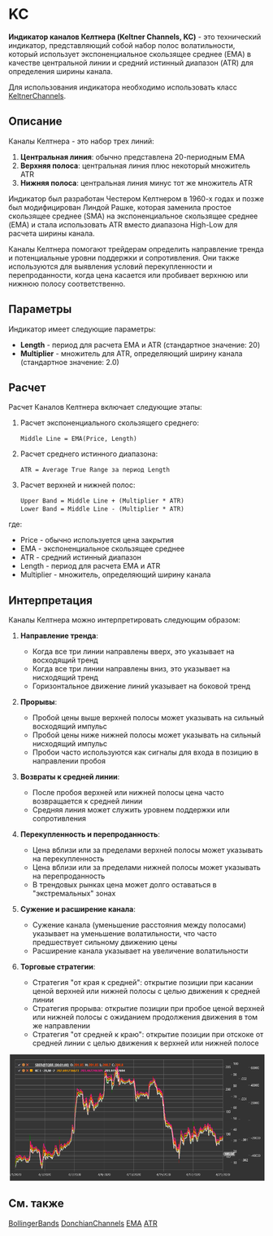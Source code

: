 # KC

**Индикатор каналов Келтнера (Keltner Channels, KC)** - это технический индикатор, представляющий собой набор полос волатильности, который использует экспоненциальное скользящее среднее (EMA) в качестве центральной линии и средний истинный диапазон (ATR) для определения ширины канала.

Для использования индикатора необходимо использовать класс [KeltnerChannels](xref:StockSharp.Algo.Indicators.KeltnerChannels).

## Описание

Каналы Келтнера - это набор трех линий:
1. **Центральная линия**: обычно представлена 20-периодным EMA
2. **Верхняя полоса**: центральная линия плюс некоторый множитель ATR
3. **Нижняя полоса**: центральная линия минус тот же множитель ATR

Индикатор был разработан Честером Келтнером в 1960-х годах и позже был модифицирован Линдой Рашке, которая заменила простое скользящее среднее (SMA) на экспоненциальное скользящее среднее (EMA) и стала использовать ATR вместо диапазона High-Low для расчета ширины канала.

Каналы Келтнера помогают трейдерам определить направление тренда и потенциальные уровни поддержки и сопротивления. Они также используются для выявления условий перекупленности и перепроданности, когда цена касается или пробивает верхнюю или нижнюю полосу соответственно.

## Параметры

Индикатор имеет следующие параметры:
- **Length** - период для расчета EMA и ATR (стандартное значение: 20)
- **Multiplier** - множитель для ATR, определяющий ширину канала (стандартное значение: 2.0)

## Расчет

Расчет Каналов Келтнера включает следующие этапы:

1. Расчет экспоненциального скользящего среднего:
   ```
   Middle Line = EMA(Price, Length)
   ```

2. Расчет среднего истинного диапазона:
   ```
   ATR = Average True Range за период Length
   ```

3. Расчет верхней и нижней полос:
   ```
   Upper Band = Middle Line + (Multiplier * ATR)
   Lower Band = Middle Line - (Multiplier * ATR)
   ```

где:
- Price - обычно используется цена закрытия
- EMA - экспоненциальное скользящее среднее
- ATR - средний истинный диапазон
- Length - период для расчета EMA и ATR
- Multiplier - множитель, определяющий ширину канала

## Интерпретация

Каналы Келтнера можно интерпретировать следующим образом:

1. **Направление тренда**:
   - Когда все три линии направлены вверх, это указывает на восходящий тренд
   - Когда все три линии направлены вниз, это указывает на нисходящий тренд
   - Горизонтальное движение линий указывает на боковой тренд

2. **Прорывы**:
   - Пробой цены выше верхней полосы может указывать на сильный восходящий импульс
   - Пробой цены ниже нижней полосы может указывать на сильный нисходящий импульс
   - Пробои часто используются как сигналы для входа в позицию в направлении пробоя

3. **Возвраты к средней линии**:
   - После пробоя верхней или нижней полосы цена часто возвращается к средней линии
   - Средняя линия может служить уровнем поддержки или сопротивления

4. **Перекупленность и перепроданность**:
   - Цена вблизи или за пределами верхней полосы может указывать на перекупленность
   - Цена вблизи или за пределами нижней полосы может указывать на перепроданность
   - В трендовых рынках цена может долго оставаться в "экстремальных" зонах

5. **Сужение и расширение канала**:
   - Сужение канала (уменьшение расстояния между полосами) указывает на уменьшение волатильности, что часто предшествует сильному движению цены
   - Расширение канала указывает на увеличение волатильности

6. **Торговые стратегии**:
   - Стратегия "от края к средней": открытие позиции при касании ценой верхней или нижней полосы с целью движения к средней линии
   - Стратегия прорыва: открытие позиции при пробое ценой верхней или нижней полосы с ожиданием продолжения движения в том же направлении
   - Стратегия "от средней к краю": открытие позиции при отскоке от средней линии с целью движения к верхней или нижней полосе

![indicator_keltner_channels](../../../../images/indicator_keltner_channels.png)

## См. также

[BollingerBands](bollinger_bands.md)
[DonchianChannels](donchian_channels.md)
[EMA](ema.md)
[ATR](atr.md)